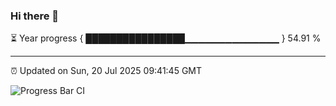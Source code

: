 ### Hi there 👋

⏳ Year progress { ████████████████▁▁▁▁▁▁▁▁▁▁▁▁▁▁ } 54.91 %

---

⏰ Updated on Sun, 20 Jul 2025 09:41:45 GMT

![Progress Bar CI](https://github.com/IshwaranRudhara/GIT-ACTION/workflows/Progress%20Bar%20CI/badge.svg)
